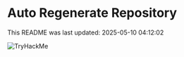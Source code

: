 # Auto Regenerate Repository

This README was last updated: 2025-05-10 04:12:02

 ![TryHackMe](https://tryhackme.com/badge/533634)